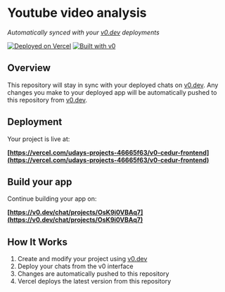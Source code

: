 # Youtube video analysis

*Automatically synced with your [v0.dev](https://v0.dev) deployments*

[![Deployed on Vercel](https://img.shields.io/badge/Deployed%20on-Vercel-black?style=for-the-badge&logo=vercel)](https://vercel.com/udays-projects-46665f63/v0-cedur-frontend)
[![Built with v0](https://img.shields.io/badge/Built%20with-v0.dev-black?style=for-the-badge)](https://v0.dev/chat/projects/OsK9i0VBAq7)

## Overview

This repository will stay in sync with your deployed chats on [v0.dev](https://v0.dev).
Any changes you make to your deployed app will be automatically pushed to this repository from [v0.dev](https://v0.dev).

## Deployment

Your project is live at:

**[https://vercel.com/udays-projects-46665f63/v0-cedur-frontend](https://vercel.com/udays-projects-46665f63/v0-cedur-frontend)**

## Build your app

Continue building your app on:

**[https://v0.dev/chat/projects/OsK9i0VBAq7](https://v0.dev/chat/projects/OsK9i0VBAq7)**

## How It Works

1. Create and modify your project using [v0.dev](https://v0.dev)
2. Deploy your chats from the v0 interface
3. Changes are automatically pushed to this repository
4. Vercel deploys the latest version from this repository
